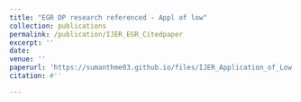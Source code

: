 ```yaml
---
title: "EGR DP research referenced - Appl of low"
collection: publications
permalink: /publication/IJER_EGR_Citedpaper
excerpt: ''
date: 
venue: ''
paperurl: 'https://sumanthme03.github.io/files/IJER_Application_of_Low.pdf'
citation: #''

---
```


[Download paper here]: (https://sumanthme03.github.io/files/IJER_Application_of_Low.pdf)






